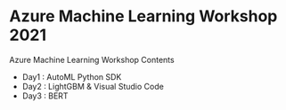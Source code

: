 # Azure Machine Learning Workshop 2021
Azure Machine Learning Workshop Contents

- Day1 : AutoML Python SDK
- Day2 : LightGBM & Visual Studio Code
- Day3 : BERT
